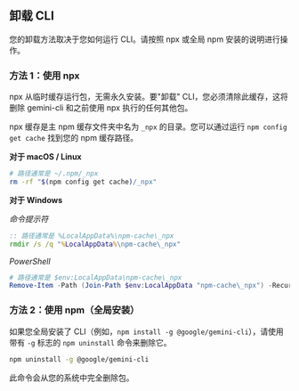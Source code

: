 ## 卸载 CLI

您的卸载方法取决于您如何运行 CLI。请按照 npx 或全局 npm 安装的说明进行操作。

### 方法 1：使用 npx

npx 从临时缓存运行包，无需永久安装。要"卸载" CLI，您必须清除此缓存，这将删除 gemini-cli 和之前使用 npx 执行的任何其他包。

npx 缓存是主 npm 缓存文件夹中名为 `_npx` 的目录。您可以通过运行 `npm config get cache` 找到您的 npm 缓存路径。

**对于 macOS / Linux**

```bash
# 路径通常是 ~/.npm/_npx
rm -rf "$(npm config get cache)/_npx"
```

**对于 Windows**

_命令提示符_

```cmd
:: 路径通常是 %LocalAppData%\npm-cache\_npx
rmdir /s /q "%LocalAppData%\npm-cache\_npx"
```

_PowerShell_

```powershell
# 路径通常是 $env:LocalAppData\npm-cache\_npx
Remove-Item -Path (Join-Path $env:LocalAppData "npm-cache\_npx") -Recurse -Force
```

### 方法 2：使用 npm（全局安装）

如果您全局安装了 CLI（例如，`npm install -g @google/gemini-cli`），请使用带有 `-g` 标志的 `npm uninstall` 命令来删除它。

```bash
npm uninstall -g @google/gemini-cli
```

此命令会从您的系统中完全删除包。 
